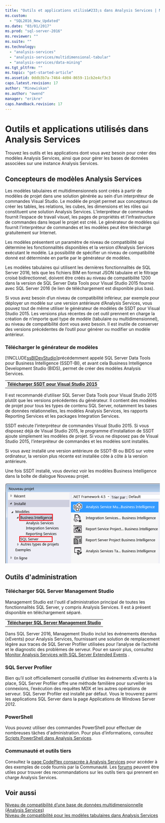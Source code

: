 ```yaml
---
title: "Outils et applications utilis&#233;s dans Analysis Services | Microsoft Docs"
ms.custom: 
  - "SQL2016_New_Updated"
ms.date: "03/01/2017"
ms.prod: "sql-server-2016"
ms.reviewer: ""
ms.suite: ""
ms.technology: 
  - "analysis-services"
  - "analysis-services/multidimensional-tabular"
  - "analysis-services/data-mining"
ms.tgt_pltfrm: ""
ms.topic: "get-started-article"
ms.assetid: 0ddb3b7a-7464-4d04-8659-11cb2e4cf3c3
caps.latest.revision: 17
author: "Minewiskan"
ms.author: "owend"
manager: "erikre"
caps.handback.revision: 17
---
```

# Outils et applications utilis&#233;s dans Analysis Services
  Trouvez les outils et les applications dont vous avez besoin pour créer des modèles Analysis Services, ainsi que pour gérer les bases de données associées sur une instance Analysis Services.  
  
## Concepteurs de modèles Analysis Services  
 Les modèles tabulaires et multidimensionnels sont créés à partir de modèles de projet dans une solution générée au sein d’un interpréteur de commandes Visual Studio. Le modèle de projet permet aux concepteurs de créer les tables, les relations, les cubes, les dimensions et les rôles qui constituent une solution Analysis Services. L’interpréteur de commandes fournit l’espace de travail visuel, les pages de propriétés et l’infrastructure de commandes dans lequel le projet est créé. Le générateur de modèles qui fournit l’interpréteur de commandes et les modèles peut être téléchargé gratuitement sur Internet.  
  
 Les modèles présentent un paramètre de niveau de compatibilité qui détermine les fonctionnalités disponibles et la version d’Analysis Services exécutant le modèle.  La possibilité de spécifier un niveau de compatibilité donné est déterminée en partie par le générateur de modèles.  
  
 Les modèles tabulaires qui utilisent les dernières fonctionnalités de SQL Server 2016, tels que les fichiers BIM en format JSON tabulaire et le filtrage croisé bidirectionnel, doivent être créés au niveau de compatibilité 1200 dans la version de SQL Server Data Tools pour Visual Studio 2015 fournie avec SQL Server 2016 (le lien de téléchargement est disponible plus bas).  
  
 Si vous avez besoin d’un niveau de compatibilité inférieur, par exemple pour déployer un modèle sur une version antérieure d’Analysis Services, vous pouvez tout de même utiliser le générateur de modèles de SSDT pour Visual Studio 2015. Les versions plus récentes de cet outil prennent en charge la création de n’importe quel type de modèle (tabulaire ou multidimensionnel), au niveau de compatibilité dont vous avez besoin. Il est inutile de conserver des versions précédentes de l’outil pour générer ou modifier un modèle antérieur.  
  
### Télécharger le générateur de modèles  
 [!INCLUDE[ssBIDevStudio](../includes/ssbidevstudio-md.md)]précédemment appelé SQL Server Data Tools pour Business Intelligence (SSDT-BI), et avant cela Business Intelligence Development Studio (BIDS), permet de créer des modèles Analysis Services.  
  
||  
|-|  
|**[Télécharger SSDT pour Visual Studio 2015](https://msdn.microsoft.com/mt429383)**|  
  
 Il est recommandé d’utiliser SQL Server Data Tools pour Visual Studio 2015 plutôt que les versions précédentes du générateur. Il contient des modèles de projet pour tous les types de contenu SQL Server, notamment les bases de données relationnelles, les modèles Analysis Services, les rapports Reporting Services et les packages Integration Services.  
  
 SSDT exécute l’interpréteur de commandes Visual Studio 2015. Si vous disposez déjà de Visual Studio 2015, le programme d’installation de SSDT ajoute simplement les modèles de projet. Si vous ne disposez pas de Visual Studio 2015, l’interpréteur de commandes et les modèles sont installés.  
  
 Si vous avez installé une version antérieure de SSDT-BI ou BIDS sur votre ordinateur, la version plus récente est installée côte à côte à la version antérieure.  
  
 Une fois SSDT installé, vous devriez voir les modèles Business Intelligence dans la boîte de dialogue Nouveau projet.  
  
 ![Modèles Nouveau projet dans SSDT](../analysis-services/media/ssdt-biprojects.png "Modèles Nouveau projet dans SSDT")  
  
## Outils d'administration  
  
### Télécharger SQL Server Management Studio  
 Management Studio est l'outil d'administration principal de toutes les fonctionnalités SQL Server, y compris Analysis Services. Il est à présent disponible en téléchargement séparé.  
  
||  
|-|  
|**[Télécharger SQL Server Management Studio](https://msdn.microsoft.com/library/mt238290.aspx)**|  
  
 Dans SQL Server 2016, Management Studio inclut les événements étendus (xEvents) pour Analysis Services, fournissant une solution de remplacement légère aux traces de SQL Server Profiler utilisées pour l’analyse de l’activité et le diagnostic des problèmes de serveur. Pour en savoir plus, consultez [Monitor Analysis Services with SQL Server Extended Events](../analysis-services/instances/monitor-analysis-services-with-sql-server-extended-events.md) .  
  
### SQL Server Profiler  
 Bien qu’il soit officiellement conseillé d’utiliser les événements xEvents à la place, SQL Server Profiler offre une méthode familière pour surveiller les connexions, l’exécution des requêtes MDX et les autres opérations de serveur. SQL Server Profiler est installé par défaut. Vous le trouverez parmi les applications SQL Server dans la page Applications de Windows Server 2012.  
  
### PowerShell  
 Vous pouvez utiliser des commandes PowerShell pour effectuer de nombreuses tâches d'administration. Pour plus d’informations, consultez [Scripts PowerShell dans Analysis Services](../analysis-services/instances/powershell-scripting-in-analysis-services.md).  
  
### Communauté et outils tiers  
 Consultez la [page CodePlex consacrée à Analysis Services](http://sqlsrvanalysissrvcs.codeplex.com/) pour accéder à des exemples de code fournis par la Communauté. Les [forums](http://social.msdn.microsoft.com/Forums/sqlserver/home?forum=sqlanalysisservices) peuvent être utiles pour trouver des recommandations sur les outils tiers qui prennent en charge Analysis Services.  
  
## Voir aussi  
 [Niveau de compatibilité d’une base de données multidimensionnelle &#40;Analysis Services&#41;](../analysis-services/multidimensional-models/compatibility-level-of-a-multidimensional-database-analysis-services.md)   
 [Niveau de compatibilité pour les modèles tabulaires dans Analysis Services](../analysis-services/tabular-models/compatibility-level-for-tabular-models-in-analysis-services.md)  
  
  